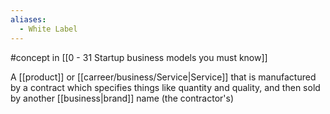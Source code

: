 ```yaml
---
aliases:
  - White Label
---
```

#concept in [[0 - 31 Startup business models you must know]]

A [[product]] or [[carreer/business/Service|Service]] that is manufactured by a contract which specifies things like quantity and quality, and then sold by another [[business|brand]] name (the contractor's)
